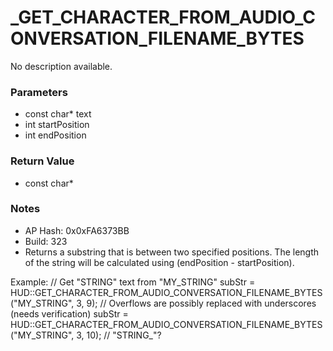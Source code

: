 # _GET_CHARACTER_FROM_AUDIO_CONVERSATION_FILENAME_BYTES

No description available.

### Parameters
* const char* text
* int startPosition
* int endPosition

### Return Value
* const char*

### Notes
* AP Hash: 0x0xFA6373BB
* Build: 323
* Returns a substring that is between two specified positions. The length of the string will be calculated using (endPosition - startPosition).

Example:
// Get "STRING" text from "MY_STRING"
subStr = HUD::GET_CHARACTER_FROM_AUDIO_CONVERSATION_FILENAME_BYTES("MY_STRING", 3, 9);
// Overflows are possibly replaced with underscores (needs verification)
subStr = HUD::GET_CHARACTER_FROM_AUDIO_CONVERSATION_FILENAME_BYTES("MY_STRING", 3, 10); // "STRING_"?

